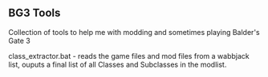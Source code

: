 ## BG3 Tools
Collection of tools to help me with modding and sometimes playing Balder's Gate 3

class_extractor.bat - reads the game files and mod files from a wabbjack list, ouputs a final list of all Classes and Subclasses in the modlist.